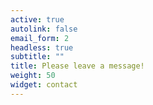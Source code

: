 ```yaml
---
active: true
autolink: false
email_form: 2
headless: true
subtitle: ""
title: Please leave a message!
weight: 50
widget: contact
---
```


